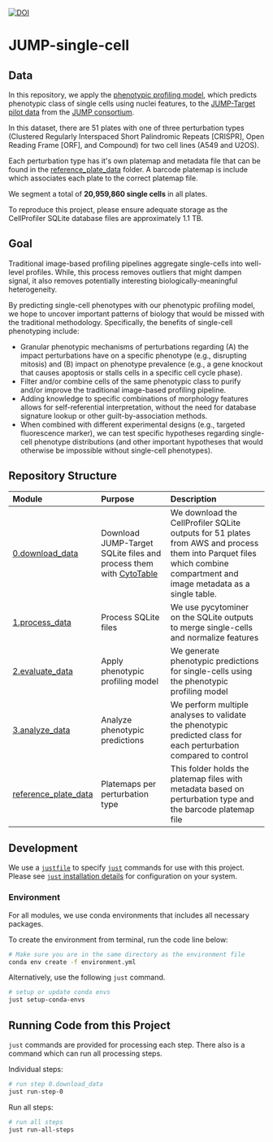 [![DOI](https://zenodo.org/badge/625612264.svg)](https://zenodo.org/doi/10.5281/zenodo.10815000)

# JUMP-single-cell

## Data

In this repository, we apply the [phenotypic profiling model](https://github.com/WayScience/phenotypic_profiling_model), which predicts phenotypic class of single cells using nuclei features, to the [JUMP-Target pilot data](https://github.com/jump-cellpainting/JUMP-Target) from the [JUMP consortium](https://jump-cellpainting.broadinstitute.org/).

In this dataset, there are 51 plates with one of three perturbation types (Clustered Regularly Interspaced Short Palindromic Repeats \[CRISPR\], Open Reading Frame \[ORF\], and Compound) for two cell lines (A549 and U2OS).

Each perturbation type has it's own platemap and metadata file that can be found in the [reference_plate_data](./reference_plate_data/) folder.
A barcode platemap is include which associates each plate to the correct platemap file.

We segment a total of **20,959,860 single cells** in all plates.

To reproduce this project, please ensure adequate storage as the CellProfiler SQLite database files are approximately 1.1 TB.

## Goal

Traditional image-based profiling pipelines aggregate single-cells into well-level profiles.
While, this process removes outliers that might dampen signal, it also removes potentially interesting biologically-meaningful heterogeneity.

By predicting single-cell phenotypes with our phenotypic profiling model, we hope to uncover important patterns of biology that would be missed with the traditional methodology.
Specifically, the benefits of single-cell phenotyping include:

- Granular phenotypic mechanisms of perturbations regarding (A) the impact perturbations have on a specific phenotype (e.g., disrupting mitosis) and (B) impact on phenotype prevalence (e.g., a gene knockout that causes apoptosis or stalls cells in a specific cell cycle phase).
- Filter and/or combine cells of the same phenotypic class to purify and/or improve the traditional image-based profiling pipeline.
- Adding knowledge to specific combinations of morphology features allows for self-referential interpretation, without the need for database signature lookup or other guilt-by-association methods.
- When combined with different experimental designs (e.g., targeted fluorescence marker), we can test specific hypotheses regarding single-cell phenotype distributions (and other important hypotheses that would otherwise be impossible without single-cell phenotypes).

## Repository Structure

| Module                                          | Purpose                                                                                                      | Description                                                                                                                                                            |
| :---------------------------------------------- | :----------------------------------------------------------------------------------------------------------- | :--------------------------------------------------------------------------------------------------------------------------------------------------------------------- |
| [0.download_data](./0.download_data/)           | Download JUMP-Target SQLite files and process them with [CytoTable](https://github.com/cytomining/CytoTable) | We download the CellProfiler SQLite outputs for 51 plates from AWS and process them into Parquet files which combine compartment and image metadata as a single table. |
| [1.process_data](./1.process_data/)             | Process SQLite files                                                                                         | We use pycytominer on the SQLite outputs to merge single-cells and normalize features                                                                                  |
| [2.evaluate_data](./2.evaluate_data/)           | Apply phenotypic profiling model                                                                             | We generate phenotypic predictions for single-cells using the phenotypic profiling model                                                                               |
| [3.analyze_data](./3.analyze_data/)             | Analyze phenotypic predictions                                                                               | We perform multiple analyses to validate the phenotypic predicted class for each perturbation compared to control                                                      |
| [reference_plate_data](./reference_plate_data/) | Platemaps per perturbation type                                                                              | This folder holds the platemap files with metadata based on perturbation type and the barcode platemap file                                                            |

## Development

We use a [`justfile`](justfile) to specify [`just`](https://github.com/casey/just) commands for use with this project.
Please see [`just` installation details](https://just.systems/man/en/packages.html) for configuration on your system.

### Environment

For all modules, we use conda environments that includes all necessary packages.

To create the environment from terminal, run the code line below:

```bash
# Make sure you are in the same directory as the environment file
conda env create -f environment.yml
```

Alternatively, use the following `just` command.

```bash
# setup or update conda envs
just setup-conda-envs
```

## Running Code from this Project

`just` commands are provided for processing each step.
There also is a command which can run all processing steps.

Individual steps:

```bash
# run step 0.download_data
just run-step-0
```

Run all steps:

```bash
# run all steps
just run-all-steps
```
